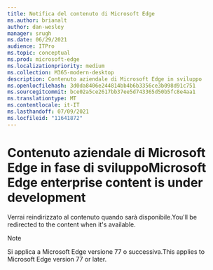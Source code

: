 ```yaml
---
title: Notifica del contenuto di Microsoft Edge
ms.author: brianalt
author: dan-wesley
manager: srugh
ms.date: 06/29/2021
audience: ITPro
ms.topic: conceptual
ms.prod: microsoft-edge
ms.localizationpriority: medium
ms.collection: M365-modern-desktop
description: Contenuto aziendale di Microsoft Edge in sviluppo
ms.openlocfilehash: 3d0da8406e244814bb4b6b3356ce3b098d91c751
ms.sourcegitcommit: bce02a5ce2617bb37ee5d743365d50b5fc8e4aa1
ms.translationtype: MT
ms.contentlocale: it-IT
ms.lasthandoff: 07/09/2021
ms.locfileid: "11641872"
---
```

# <a name="microsoft-edge-enterprise-content-is-under-development"></a><span data-ttu-id="73e0d-103">Contenuto aziendale di Microsoft Edge in fase di sviluppo</span><span class="sxs-lookup"><span data-stu-id="73e0d-103">Microsoft Edge enterprise content is under development</span></span>

<span data-ttu-id="73e0d-104">Verrai reindirizzato al contenuto quando sarà disponibile.</span><span class="sxs-lookup"><span data-stu-id="73e0d-104">You'll be redirected to the content when it's available.</span></span>

> [!NOTE]
> <span data-ttu-id="73e0d-105">Si applica a Microsoft Edge versione 77 o successiva.</span><span class="sxs-lookup"><span data-stu-id="73e0d-105">This applies  to Microsoft Edge version 77 or later.</span></span>
